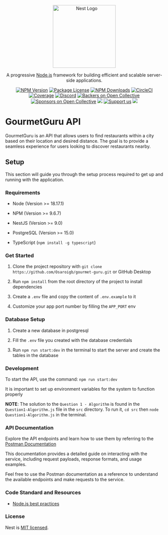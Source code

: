 <p align="center">
  <a href="http://nestjs.com/" target="blank"><img src="https://nestjs.com/img/logo-small.svg" width="200" alt="Nest Logo" /></a>
</p>

[circleci-image]: https://img.shields.io/circleci/build/github/nestjs/nest/master?token=abc123def456
[circleci-url]: https://circleci.com/gh/nestjs/nest

  <p align="center">A progressive <a href="http://nodejs.org" target="_blank">Node.js</a> framework for building efficient and scalable server-side applications.</p>
    <p align="center">
<a href="https://www.npmjs.com/~nestjscore" target="_blank"><img src="https://img.shields.io/npm/v/@nestjs/core.svg" alt="NPM Version" /></a>
<a href="https://www.npmjs.com/~nestjscore" target="_blank"><img src="https://img.shields.io/npm/l/@nestjs/core.svg" alt="Package License" /></a>
<a href="https://www.npmjs.com/~nestjscore" target="_blank"><img src="https://img.shields.io/npm/dm/@nestjs/common.svg" alt="NPM Downloads" /></a>
<a href="https://circleci.com/gh/nestjs/nest" target="_blank"><img src="https://img.shields.io/circleci/build/github/nestjs/nest/master" alt="CircleCI" /></a>
<a href="https://coveralls.io/github/nestjs/nest?branch=master" target="_blank"><img src="https://coveralls.io/repos/github/nestjs/nest/badge.svg?branch=master#9" alt="Coverage" /></a>
<a href="https://discord.gg/G7Qnnhy" target="_blank"><img src="https://img.shields.io/badge/discord-online-brightgreen.svg" alt="Discord"/></a>
<a href="https://opencollective.com/nest#backer" target="_blank"><img src="https://opencollective.com/nest/backers/badge.svg" alt="Backers on Open Collective" /></a>
<a href="https://opencollective.com/nest#sponsor" target="_blank"><img src="https://opencollective.com/nest/sponsors/badge.svg" alt="Sponsors on Open Collective" /></a>
  <a href="https://paypal.me/kamilmysliwiec" target="_blank"><img src="https://img.shields.io/badge/Donate-PayPal-ff3f59.svg"/></a>
    <a href="https://opencollective.com/nest#sponsor"  target="_blank"><img src="https://img.shields.io/badge/Support%20us-Open%20Collective-41B883.svg" alt="Support us"></a>
  <a href="https://twitter.com/nestframework" target="_blank"><img src="https://img.shields.io/twitter/follow/nestframework.svg?style=social&label=Follow"></a>
</p>
  <!--[![Backers on Open Collective](https://opencollective.com/nest/backers/badge.svg)](https://opencollective.com/nest#backer)
  [![Sponsors on Open Collective](https://opencollective.com/nest/sponsors/badge.svg)](https://opencollective.com/nest#sponsor)-->

# GourmetGuru API

GourmetGuru is an API that allows users to find restaurants within a city based on their location and desired distance. The goal is to provide a seamless experience for users looking to discover restaurants nearby.


## Setup

This section will guide you through the setup process required to get up and running with the application.



### Requirements

-   Node (Version >= 18.17.1)

-   NPM (Version >= 9.6.7)

-   NestJS (Version >= 9.0)

-   PostgreSQL (Version >= 15.0)

-   TypeScript (`npm install -g typescript`)



### Get Started

1. Clone the project repository with `git clone https://github.com/Osaroigb/gourmet-guru.git` or GitHub Desktop

2. Run `npm install` from the root directory of the project to install dependencies

3. Create a `.env` file and copy the content of `.env.example` to it

4. Customize your app port number by filling the `APP_PORT` env



### Database Setup

1. Create a new database in postgresql

2. Fill the `.env` file you created with the database credentials

3. Run `npm run start:dev` in the terminal to start the server and create the tables in the database



### Development

To start the API, use the command: `npm run start:dev`

It is important to set up environment variables for the system to function properly

**NOTE**: The solution to the `Question 1 - Algorithm` is found in the `Question1-Algorithm.js` file in the `src` directory. To run it, `cd src` then `node Question1-Algorithm.js` in the terminal.



### API Documentation

Explore the API endpoints and learn how to use them by referring to the [Postman Documentation](https://documenter.getpostman.com/view/23691550/2s9YyvBzxY) 

This documentation provides a detailed guide on interacting with the service, including request payloads, response formats, and usage examples.

Feel free to use the Postman documentation as a reference to understand the available endpoints and make requests to the service.



### Code Standard and Resources

- [Node.js best practices](https://github.com/goldbergyoni/nodebestpractices)



### License

Nest is [MIT licensed](LICENSE).